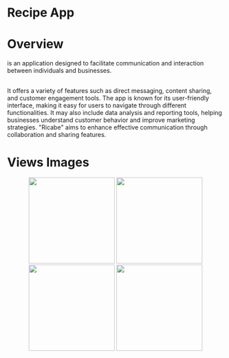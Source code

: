 # Recipe App

# Overview
is an application designed to facilitate communication and interaction between individuals and businesses. 

##
It offers a variety of features such as direct messaging, content sharing, and customer engagement tools. 
The app is known for its user-friendly interface, making it easy for users to navigate through different functionalities.
It may also include data analysis and reporting tools, helping businesses understand customer behavior and improve marketing strategies.
"Ricabe" aims to enhance effective communication through collaboration and sharing features.

# Views Images
<p align="center">
    <img src="https://github.com/user-attachments/assets/53ec8a13-56fd-4dde-a75e-933dd571f6b0" width="200" />
    <img src="https://github.com/user-attachments/assets/c0499d3b-c15f-46d5-98da-e1192f9ee842" width="200" />
    <img src="https://github.com/user-attachments/assets/77a9f901-04b6-426e-9211-b1abbbe329f3" width="200" />
    <img src="https://github.com/user-attachments/assets/4279fe0d-21f2-4d0e-81b2-0c7c2824815a" width="200" />
</p>
